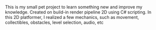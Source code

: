 This is my small pet project to learn something new and improve my knowledge.
Created on build-in render pipeline 2D using C# scripting.
In this 2D platformer, I realized a few mechanics, such as movement, collectibles, obstacles, level selection, audio, etc
